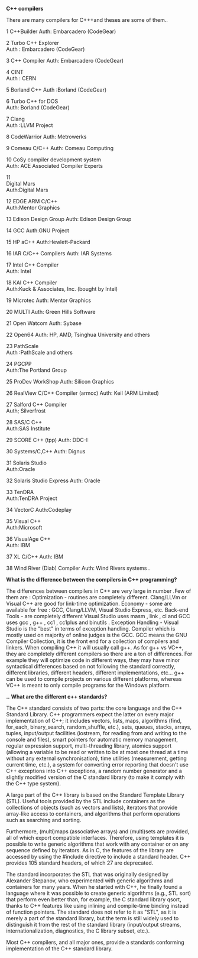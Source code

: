 **C++ compilers**

There are many compilers for C+++and theses are some of them..

1
C++Builder
Auth:	Embarcadero (CodeGear)

2
Turbo C++ Explorer	
Auth : Embarcadero (CodeGear)

3
C++ Compiler
Auth: 	Embarcadero (CodeGear)

4
CINT	
Auth : CERN

5
Borland C++	
Auth :Borland (CodeGear)

6
Turbo C++ for DOS	
Auth: Borland (CodeGear)

7
Clang	
Auth :LLVM Project	

8
CodeWarrior	
Auth: Metrowerks	

9
Comeau C/C++
Auth:	Comeau Computing

10
CoSy compiler development system	
Auth: ACE Associated Compiler Experts

11	
Digital Mars	
Auth:Digital Mars	

12
EDGE ARM C/C++	
Auth:Mentor Graphics	

13
Edison Design Group
Auth:	Edison Design Group	

14
GCC	
Auth:GNU Project

15
HP aC++	
Auth:Hewlett-Packard

16
IAR C/C++ Compilers	
Auth: IAR Systems 

17
Intel C++ Compiler	
Auth: Intel	

18
KAI C++ Compiler	
Auth:Kuck & Associates, Inc. (bought by Intel)	

19
Microtec
Auth:	Mentor Graphics

20
MULTI
Auth:	Green Hills Software

21
Open Watcom
Auth:	Sybase

22
Open64
Auth:	HP, AMD, Tsinghua University and others	

23
PathScale	
Auth :PathScale and others

24
PGCPP	
Auth:The Portland Group	
 
25
ProDev WorkShop	
Auth: Silicon Graphics

26
RealView C/C++ Compiler (armcc)	
Auth: Keil (ARM Limited)	

27
Salford C++ Compiler	
Auth; Silverfrost	

28
SAS/C C++	
Auth:SAS Institute

29
SCORE C++ (tpp)
Auth:	DDC-I	

30
Systems/C,C++
Auth:	Dignus	

31
Solaris Studio	
Auth:Oracle	

32
Solaris Studio Express
Auth:	Oracle	

33
TenDRA	
Auth:TenDRA Project

34
VectorC	
Auth:Codeplay	

35
Visual C++	
Auth:Microsoft	

36
VisualAge C++	
Auth: IBM	

37
XL C/C++
Auth:	IBM	

38
Wind River (Diab) Compiler
Auth:	Wind Rivers systems
.

**What is the difference between the compilers in C++ programming?**

The differences between compilers in C++ are very large in number .Few of them are  :
Optimization - routines are completely different. Clang/LLVm or Visual C++ are good for link-time optimization.
Economy - some are available for free : GCC, Clang/LLVM, Visual Studio Express, etc.
Back-end Tools - are completely different Visual Studio uses masm , link , cl and GCC uses gcc , g++ , cc1 , cc1plus and binutils .
Exception Handling - Visual Studio is the "best" in terms of exception handling.
Compiler which is mostly used on majority of online judges is the GCC.
GCC means the GNU Compiler Collection, it is the front end for a collection of compilers and linkers. When compiling C++ it will usually call g++.
As for g++ vs VC++, they are completely different compilers so there are a ton of differences.
For example they will optimize code in different ways, they may have minor syntactical differences based on not following the standard correctly, different libraries, different headers, different implementations, etc...
g++ can be used to compile projects on various different platforms, whereas VC++ is meant to only compile programs for the Windows platform.

**..**
**What are the different c++ standards?**

The C++ standard consists of two parts: the core language and the C++ Standard Library. C++ programmers expect the latter on every major implementation of C++; it includes vectors, lists, maps, algorithms (find, for_each, binary_search, random_shuffle, etc.), sets, queues, stacks, arrays, tuples, input/output facilities (iostream, for reading from and writing to the console and files), smart pointers for automatic memory management, regular expression support, multi-threading library, atomics support (allowing a variable to be read or written to be at most one thread at a time without any external synchronisation), time utilities (measurement, getting current time, etc.), a system for converting error reporting that doesn't use C++ exceptions into C++ exceptions, a random number generator and a slightly modified version of the C standard library (to make it comply with the C++ type system).

A large part of the C++ library is based on the Standard Template Library (STL). Useful tools provided by the STL include containers as the collections of objects (such as vectors and lists), iterators that provide array-like access to containers, and algorithms that perform operations such as searching and sorting.

Furthermore, (multi)maps (associative arrays) and (multi)sets are provided, all of which export compatible interfaces. Therefore, using templates it is possible to write generic algorithms that work with any container or on any sequence defined by iterators. As in C, the features of the library are accessed by using the #include directive to include a standard header. C++ provides 105 standard headers, of which 27 are deprecated.

The standard incorporates the STL that was originally designed by Alexander Stepanov, who experimented with generic algorithms and containers for many years. When he started with C++, he finally found a language where it was possible to create generic algorithms (e.g., STL sort) that perform even better than, for example, the C standard library qsort, thanks to C++ features like using inlining and compile-time binding instead of function pointers. The standard does not refer to it as "STL", as it is merely a part of the standard library, but the term is still widely used to distinguish it from the rest of the standard library (input/output streams, internationalization, diagnostics, the C library subset, etc.).

Most C++ compilers, and all major ones, provide a standards conforming implementation of the C++ standard library.
